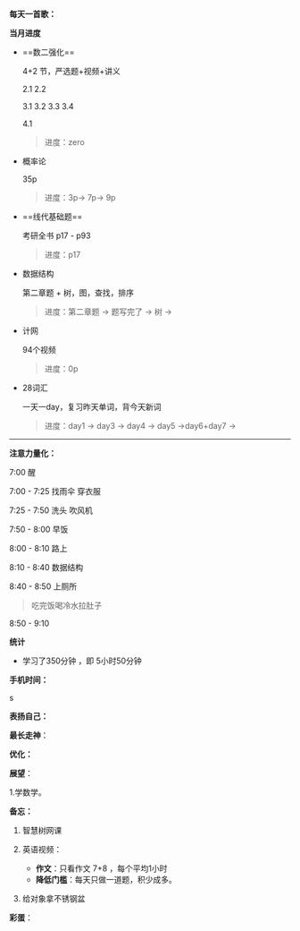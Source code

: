 

**每天一首歌：**



**当月进度**

- ==数二强化==

  4+2 节，严选题+视频+讲义

  

  2.1  2.2 

  3.1 3.2 3.3 3.4

  4.1

  > 进度：zero 

- 概率论

  35p

  > 进度：3p→ 7p→ 9p

  

- ==线代基础题==

  考研全书 p17 - p93   

  > 进度：p17

  

- 数据结构

  第二章题 +  树，图，查找，排序

  > 进度：第二章题 → 题写完了 → 树 → 

  

- 计网 

  94个视频

  > 进度：0p 



- 28词汇

  一天一day，复习昨天单词，背今天新词

  > 进度：day1 → day3 → day4 → day5  →day6+day7 →





---

**注意力量化：**

7:00 醒

7:00 - 7:25 找雨伞 穿衣服

7:25 - 7:50 洗头 吹风机

7:50 - 8:00 早饭

8:00 - 8:10 路上

8:10 - 8:40  数据结构

8:40 - 8:50 上厕所

> 吃完饭喝冷水拉肚子

8:50 - 9:10 

**统计**

- 学习了350分钟 ，即 5小时50分钟

  > 

**手机时间：**

s

**表扬自己：**





**最长走神**：





**优化：**




**展望**：

1.学数学。



**备忘：**

1. 智慧树网课

2. 英语视频：
   - **作文**：只看作文 7+8 ，每个平均1小时
   - **降低门槛**：每天只做一道题，积少成多。

3. 给对象拿不锈钢盆



**彩蛋**：

